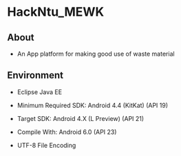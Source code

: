 # HackNtu_MEWK


## About

* An App platform for making good use of waste material


## Environment

* Eclipse Java EE

* Minimum Required SDK: Android 4.4 (KitKat) (API 19)

* Target SDK: Android 4.X (L Preview) (API 21)

* Compile With: Android 6.0 (API 23)

* UTF-8 File Encoding

